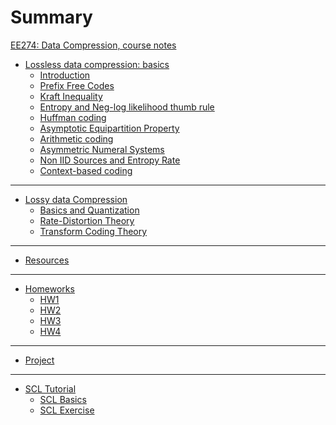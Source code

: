 # Summary
[EE274: Data Compression, course notes](./contents.md)

- [Lossless data compression: basics](./lossless_iid/coverpage.md)
    - [Introduction](./lossless_iid/intro.md)
    - [Prefix Free Codes](./lossless_iid/prefix_free_codes.md)
    - [Kraft Inequality](./lossless_iid/kraft_ineq_and_optimality.md)
    - [Entropy and Neg-log likelihood thumb rule](./lossless_iid/entropy.md)
    - [Huffman coding](./lossless_iid/huffman.md)
    - [Asymptotic Equipartition Property](./lossless_iid/aep.md)
    - [Arithmetic coding](./lossless_iid/arithmetic_coding.md)
    - [Asymmetric Numeral Systems](./lossless_iid/ans.md)
    - [Non IID Sources and Entropy Rate](./lossless_iid/non_iid_sources.md)
    - [Context-based coding](./lossless_iid/context_based_coding.md)

---
- [Lossy data Compression](./lossy/coverpage.md)
    - [Basics and Quantization](./lossy/quant.md)
    - [Rate-Distortion Theory](./lossy/rd.md)
    - [Transform Coding Theory](./lossy/transform_coding_theory.md)

---
- [Resources](./resources.md)

---
- [Homeworks](./homeworks/coverpage.md)
    - [HW1](./homeworks/HW1.md)
    <!-- - [HW1 Solution](./homeworks/HW1_sol.md) -->
    - [HW2](./homeworks/HW2.md)
    <!-- - [HW2 Solution](./homeworks/HW2_sol.md) -->
    - [HW3](./homeworks/HW3.md)
    <!-- - [HW3 Solution](./homeworks/HW3_sol.md) -->
    - [HW4](./homeworks/HW4.md)

---
- [Project](./projects.md)
---
- [SCL Tutorial](./scl_tutorial/SCL_tutorial.md)
  - [SCL Basics](./scl_tutorial/basics.md)
  - [SCL Exercise](./scl_tutorial/exercise.md)
